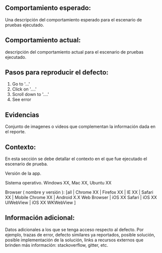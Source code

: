 ## Comportamiento esperado:
Una descripción del comportamiento esperado para el escenario de pruebas ejecutado.

## Comportamiento actual: 
descripción del comportamiento actual para el escenario de pruebas ejecutado.

## Pasos para reproducir el defecto:

1. Go to '...'
2. Click on '....'
3. Scroll down to '....'
4. See error

## Evidencias
Conjunto de imagenes o videos que complementan la información dada en el reporte.

## Contexto:
En esta sección se debe detallar el contexto en el que fue ejecutado el escenario de prueba.

Versión de la app.

Sistema operativo. Windows XX, Mac XX, Ubuntu XX

Browser ( nombre y versión ): [all | Chrome XX | Firefox XX | IE XX | Safari XX | Mobile Chrome XX |  Android X.X Web Browser | iOS XX Safari | iOS XX UIWebView | iOS XX  WKWebView ]

## Información adicional:

Datos adicionales a los que se tenga acceso respecto al defecto. Por ejemplo, trazas de error, defecto similares ya reportados, posible solución, posible implementación de la solución, links a recursos externos que brinden más información: stackoverflow, gitter, etc.



